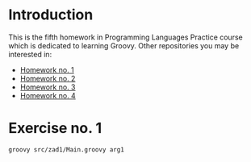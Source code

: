 # Introduction

This is the fifth homework in Programming Languages Practice course which is dedicated to learning Groovy. Other repositories you may be interested in:
* [Homework no. 1](https://github.com/balkon16/PJP_HW1)
* [Homework no. 2](https://github.com/balkon16/PJP_HW2)
* [Homework no. 3](https://github.com/balkon16/PJP_HW3)
* [Homework no. 4](https://github.com/balkon16/PJP_HW4)

# Exercise no. 1

```shell
groovy src/zad1/Main.groovy arg1
```